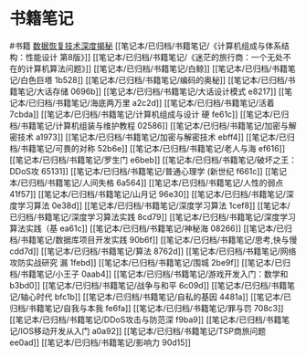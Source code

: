 # 书籍笔记
#书籍
[数据恢复技术深度揭秘](笔记本/已归档/书籍笔记/数据恢复技术深度揭秘.md)
[[笔记本/已归档/书籍笔记/《计算机组成与体系结构：性能设计 第8版》]]
[[笔记本/已归档/书籍笔记/《迷茫的旅行商：一个无处不在的计算机算法问题》]]
[[笔记本/已归档/书籍笔记/白鲸]]
[[笔记本/已归档/书籍笔记/白色巨塔 1b528]]
[[笔记本/已归档/书籍笔记/编码的奥秘]]
[[笔记本/已归档/书籍笔记/大话存储 0696b]]
[[笔记本/已归档/书籍笔记/大话设计模式 e8217]]
[[笔记本/已归档/书籍笔记/海底两万里 a2c2d]]
[[笔记本/已归档/书籍笔记/活着 7cbda]]
[[笔记本/已归档/书籍笔记/计算机组成与设计 硬 fe61c]]
[[笔记本/已归档/书籍笔记/计算机组装与维护教程 02586]]
[[笔记本/已归档/书籍笔记/加密与解密技术 a1973]]
[[笔记本/已归档/书籍笔记/加密与解密技术 ebff4]]
[[笔记本/已归档/书籍笔记/可畏的对称 52b6e]]
[[笔记本/已归档/书籍笔记/老人与海 ef616]]
[[笔记本/已归档/书籍笔记/罗生门 e6beb]]
[[笔记本/已归档/书籍笔记/破坏之王：DDoS攻 65131]]
[[笔记本/已归档/书籍笔记/普通心理学 (新世纪 f661c]]
[[笔记本/已归档/书籍笔记/人间失格 6a564]]
[[笔记本/已归档/书籍笔记/人性的弱点 41f57]]
[[笔记本/已归档/书籍笔记/山月记 96e30]]
[[笔记本/已归档/书籍笔记/深度学习算法 0e38d]]
[[笔记本/已归档/书籍笔记/深度学习算法 1cef8]]
[[笔记本/已归档/书籍笔记/深度学习算法实践 8cd79]]
[[笔记本/已归档/书籍笔记/深度学习算法实践（基 ea61c]]
[[笔记本/已归档/书籍笔记/神秘海 08266]]
[[笔记本/已归档/书籍笔记/数据库项目开发实践 90b6f]]
[[笔记本/已归档/书籍笔记/思考,快与慢 cdd7d]]
[[笔记本/已归档/书籍笔记/算法 8762d]]
[[笔记本/已归档/书籍笔记/网络攻防实战研究 漏 1febd]]
[[笔记本/已归档/书籍笔记/围城 2be9f]]
[[笔记本/已归档/书籍笔记/小王子 0aab4]]
[[笔记本/已归档/书籍笔记/游戏开发入门：数学和 b3bd0]]
[[笔记本/已归档/书籍笔记/战争与和平 6c09d]]
[[笔记本/已归档/书籍笔记/轴心时代 bfc1b]]
[[笔记本/已归档/书籍笔记/自私的基因 4481a]]
[[笔记本/已归档/书籍笔记/自我与本我 fe6fa]]
[[笔记本/已归档/书籍笔记/罪与罚 708c3]]
[[笔记本/已归档/书籍笔记/DDoS攻击与防范深 f9ba9]]
[[笔记本/已归档/书籍笔记/IOS移动开发从入门 a0a92]]
[[笔记本/已归档/书籍笔记/TSP商旅问题 ee0ad]]
[[笔记本/已归档/书籍笔记/影响力 90d15]]